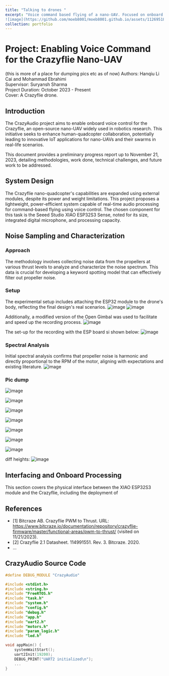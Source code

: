 ```yaml
---
title: "Talking to drones "
excerpt: "Voice command based flying of a nano-UAV. Focused on onboard Voice Command Recognition for Crazyflie.<br/>
![image](https://github.com/moeb8001/moeb8001.github.io/assets/112695184/99a9ecae-e9b7-4a9d-b96d-953cb4facb60)"
collection: portfolio
---
```



# Project: Enabling Voice Command for the Crazyflie Nano-UAV
(this is more of a place for dumping pics etc as of now)
Authors: Hanqiu Li Cai and Mohammad Ebrahimi  
Supervisor: Suryansh Sharma  
Project Duration: October 2023 - Present  
Cover: A Crazyflie drone. 

## Introduction

The CrazyAudio project aims to enable onboard voice control for the Crazyflie, an open-source nano-UAV widely used in robotics research. This initiative seeks to enhance human-quadcopter collaboration, potentially leading to innovative IoT applications for nano-UAVs and their swarms in real-life scenarios.

This document provides a preliminary progress report up to November 21, 2023, detailing methodologies, work done, technical challenges, and future work to be addressed.

## System Design

The Crazyflie nano-quadcopter's capabilities are expanded using external modules, despite its power and weight limitations. This project proposes a lightweight, power-efficient system capable of real-time audio processing for command-based flying using voice control. The chosen component for this task is the Seeed Studio XIAO ESP32S3 Sense, noted for its size, integrated digital microphone, and processing capacity.

## Noise Sampling and Characterization

### Approach

The methodology involves collecting noise data from the propellers at various thrust levels to analyze and characterize the noise spectrum. This data is crucial for developing a keyword spotting model that can effectively filter out propeller noise.

### Setup

The experimental setup includes attaching the ESP32 module to the drone's body, reflecting the final design's real scenarios.
![image](https://github.com/moeb8001/moeb8001.github.io/assets/112695184/70b17cd2-4887-49e5-83b1-90726f2a2777)
![image](https://github.com/moeb8001/moeb8001.github.io/assets/112695184/012b19ad-7c2d-4e51-8130-604860241501)



Additionally, a modified version of the Open Gimbal was used to facilitate and speed up the recording process.
![image](https://github.com/moeb8001/moeb8001.github.io/assets/112695184/b6f523ef-fc5f-4567-ba1a-c17184257e0e)


The set-up for the recording with the ESP board si shown below: 
![image](https://github.com/moeb8001/moeb8001.github.io/assets/112695184/7c90b489-db0f-421a-b8e6-b48d3305a043)



### Spectral Analysis

Initial spectral analysis confirms that propeller noise is harmonic and directly proportional to the RPM of the motor, aligning with expectations and existing literature.
![image](https://github.com/moeb8001/moeb8001.github.io/assets/112695184/777d5f97-9793-4641-b33e-05ba74606ca8)

### Pic dump
![image](https://github.com/moeb8001/moeb8001.github.io/assets/112695184/1da81e20-8f9f-44f4-a5ed-94f21c6fac37)


![image](https://github.com/moeb8001/moeb8001.github.io/assets/112695184/d18598f4-405c-4edd-a5d0-69c53979402e)


![image](https://github.com/moeb8001/moeb8001.github.io/assets/112695184/31fa257c-0fde-482d-a5d3-47b95ff596e3)


![image](https://github.com/moeb8001/moeb8001.github.io/assets/112695184/70300e8a-7e4e-4122-bc52-f0258ed4e310)


![image](https://github.com/moeb8001/moeb8001.github.io/assets/112695184/84bef0ba-d971-4d15-8d98-92308f6c66c6)

![image](https://github.com/moeb8001/moeb8001.github.io/assets/112695184/0c7794af-58ce-4857-9f5d-55acf35fd73b)


![image](https://github.com/moeb8001/moeb8001.github.io/assets/112695184/0c04cd20-ccee-4359-a39e-c330b5650f26)


diff heights: ![image](https://github.com/moeb8001/moeb8001.github.io/assets/112695184/482abc02-3cad-4b28-b843-494e572f3cb2)


## Interfacing and Onboard Processing

This section covers the physical interface between the XIAO ESP32S3 module and the Crazyflie, including the deployment of 

## References

- [1] Bitcraze AB. Crazyflie PWM to Thrust. URL: https://www.bitcraze.io/documentation/repository/crazyflie-firmware/master/functional-areas/pwm-to-thrust/ (visited on 11/21/2023).
- [2] Crazyflie 2.1 Datasheet. 114991551. Rev. 3. Bitcraze. 2020.
- ...

## CrazyAudio Source Code

```c
#define DEBUG_MODULE "CrazyAudio"

#include <stdint.h>
#include <string.h>
#include "FreeRTOS.h"
#include "task.h"
#include "system.h"
#include "config.h"
#include "debug.h"
#include "app.h"
#include "uart2.h"
#include "motors.h"
#include "param_logic.h"
#include "led.h"

void appMain() {
    systemWaitStart();
    uart2Init(19200);
    DEBUG_PRINT("UART2 initialized\n");
    ...
}
